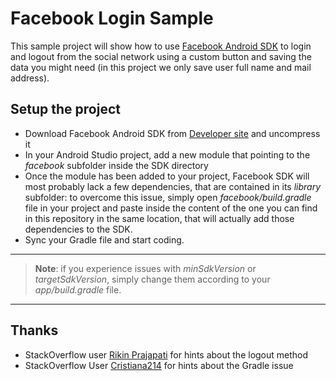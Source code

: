 Facebook Login Sample
=========
This sample project will show how to use [Facebook Android SDK][facebook sdk] to login and logout from the social network using a custom button and saving the data you might need (in this project we only save user full name and mail address).

Setup the project
--

- Download Facebook Android SDK from [Developer site][facebook sdk] and uncompress it
- In your Android Studio project, add a new module that pointing to the *facebook* subfolder inside the SDK directory
- Once the module has been added to your project, Facebook SDK will most probably lack a few dependencies, that are contained in its *library* subfolder: to overcome this issue, simply open *facebook/build.gradle* file in your project and paste inside the content of the one you can find in this repository in the same location, that will actually add those dependencies to the SDK.
- Sync your Gradle file and start coding.
---
> **Note**: if you experience issues with *minSdkVersion* or *targetSdkVersion*, simply change them according to your *app/build.gradle* file.

---
Thanks
--
- StackOverflow user [Rikin Prajapati][hint_logout] for hints about the logout method
- StackOverflow User [Cristiana214][hint_gradle] for hints about the Gradle issue

[facebook sdk]:https://developers.facebook.com/resources/facebook-android-sdk-current.zip
[hint_logout]:http://stackoverflow.com/questions/14328148/how-to-programmatically-logout-from-facebook-sdk-3-0-without-using-facebook-logi/18584885#18584885
[hint_gradle]:http://stackoverflow.com/questions/24466921/android-studio-0-8-1-how-to-use-facebook-sdk/24573831#24573831